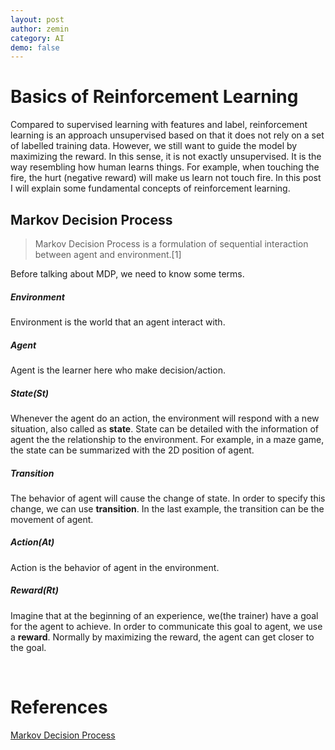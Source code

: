 ```yaml
---
layout: post
author: zemin 
category: AI
demo: false 
---
```


# Basics of Reinforcement Learning

Compared to supervised learning with features and label, reinforcement learning is an approach unsupervised based on that it does not rely on a set of labelled training data. However, we still want to guide the model by maximizing the reward. In this sense, it is not exactly unsupervised. It is the way resembling how human learns things. For example, when touching the fire, the hurt (negative reward) will make us learn not touch fire. In this post I will explain some fundamental concepts of reinforcement learning.

## Markov Decision Process

> Markov Decision Process is a formulation of sequential interaction between agent and environment.[1]

Before talking about MDP, we need to know some terms.

##### Environment

Environment is the world that an agent interact with.

##### Agent

Agent is the learner here who make decision/action.

##### State(St)

Whenever the agent do an action, the environment will respond with a new situation, also called as **state**. State can be detailed with the information of agent the the relationship to the environment. For example, in a maze game, the state can be summarized with the 2D position of agent.

##### Transition

The behavior of agent will cause the change of state. In order to specify this change, we can use **transition**. In the last example, the transition can be the movement of agent.

##### Action(At)

Action is the behavior of agent in the environment.

##### Reward(Rt)

Imagine that at the beginning of an experience, we(the trainer) have a goal for the agent to achieve. In order to communicate this goal to agent, we use a **reward**. Normally by maximizing the reward, the agent can get closer to the goal.

&nbsp;


# References

[Markov Decision Process](https://towardsdatascience.com/the-fundamentals-of-reinforcement-learning-177dd8626042)